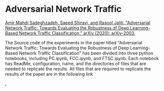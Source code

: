# Adversarial Network Traffic

<a href="https://arxiv.org/abs/2003.01261">Amir Mahdi Sadeghzadeh, Saeed Shiravi, and Rasool Jalili. "Adversarial Network Traffic: Towards Evaluating the Robustness of Deep Learning-Based Network Traffic Classification." arXiv (2020): arXiv-2003.</a>

The Source code of the experiments in the paper titled "Adversarial Network Traffic: Towards Evaluating the Robustness of Deep Learning-Based Network Traffic Classification" has been divided into three python notebooks, including PC.ipynb, FCC.ipynb, and FTSC.ipynb. Each notebook has ReadMe, configuration, name, and the directories of files that are needed to replicate the results. All files that are required to replicate the results of the paper are in the following link

<a href="https://drive.google.com/open?id=10J_l9NczJ4b7VqjPogyC6vLduGVhRr-9"> .</a>

